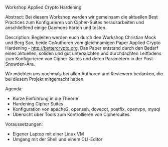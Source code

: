 Workshop Applied Crypto Hardening

Abstract:
Bei diesem Workshop werden wir gemeinsam die aktuellen Best Practices zum Konfigurieren von Cipher-Suites herausarbeiten und anschließend einige Daemons härten und testen. 

Description:
Begleiten werden euch durch den Workshop Christian Mock und Berg San, beide CoAuthoren vom gleichnamigen Paper Applied Crypto Hardening - http://bettercrypto.org.
Das Paper entstand durch den Bedarf eines aktuellen, soliden und gut untersuchten und durchdachten Leitfadens zum Konfigurieren von Cipher-Suites und deren Parametern in der Post-Snowden-Ära.

Wir möchten uns nochmals bei allen Authoren und Reviewern bedanken, die bei diesem Projekt mitgemacht haben. 

Agenda: 
- Kurze Einführung in die Theorie
- Hardening Cipher Suites
- Konfiguration von apache2, openssh, dovecot, postfix, openvpn, mysql
- Übersicht über Tools zum Kontrollieren von Ciphersuites. 

Voraussetzungen:
- Eigener Laptop mit einer Linux VM 
- Umgang mit der Shell und einem CLI-Editor 
